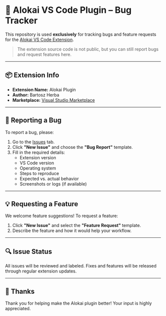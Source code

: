 # 🐞 Alokai VS Code Plugin – Bug Tracker

This repository is used **exclusively** for tracking bugs and feature requests for the [Alokai VS Code Extension](https://marketplace.visualstudio.com/items?itemName=BartoszHerba.alokaiplugin).

> The extension source code is not public, but you can still report bugs and request features here.

---

## 📦 Extension Info

- **Extension Name:** Alokai Plugin  
- **Author:** Bartosz Herba  
- **Marketplace:** [Visual Studio Marketplace](https://marketplace.visualstudio.com/items?itemName=BartoszHerba.alokaiplugin)

---

## 📣 Reporting a Bug

To report a bug, please:

1. Go to the [Issues](https://github.com/your-username/your-bugtracker-repo/issues) tab.
2. Click **"New Issue"** and choose the **"Bug Report"** template.
3. Fill in the required details:
   - Extension version
   - VS Code version
   - Operating system
   - Steps to reproduce
   - Expected vs. actual behavior
   - Screenshots or logs (if available)

---

## 💡 Requesting a Feature

We welcome feature suggestions! To request a feature:

1. Click **"New Issue"** and select the **"Feature Request"** template.
2. Describe the feature and how it would help your workflow.

---

## 🔍 Issue Status

All issues will be reviewed and labeled. Fixes and features will be released through regular extension updates.

---

## 🙌 Thanks

Thank you for helping make the Alokai plugin better! Your input is highly appreciated.
